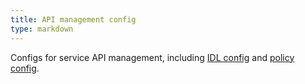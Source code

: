 ```yaml
---
title: API management config
type: markdown
---
```

Configs for service API management, including [IDL config](#idl-config) and
[policy config](#policy-config).
